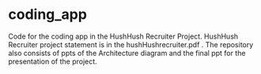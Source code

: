 # coding_app
Code for the coding app in the HushHush Recruiter Project.
HushHush Recruiter project statement is in the hushHushrecruiter.pdf .
The repository also consists of ppts of the Architecture diagram and the final ppt for the presentation of the project.
